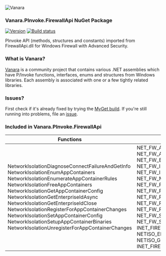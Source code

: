 ﻿![Vanara](https://raw.githubusercontent.com/dahall/Vanara/master/docs/icons/VanaraHeading.png)
### **Vanara.PInvoke.FirewallApi NuGet Package**
[![Version](https://img.shields.io/nuget/v/Vanara.PInvoke.FirewallApi?label=NuGet&style=flat-square)](https://github.com/dahall/Vanara/releases)
[![Build status](https://github.com/dahall/Vanara/actions/workflows/cibuild.yml/badge.svg?branch=master)](https://github.com/dahall/Vanara/actions/workflows/cibuild.yml)

PInvoke API (methods, structures and constants) imported from FirewallApi.dll for Windows Firewall with Advanced Security.

### **What is Vanara?**

[Vanara](https://github.com/dahall/Vanara) is a community project that contains various .NET assemblies which have P/Invoke functions, interfaces, enums and structures from Windows libraries. Each assembly is associated with one or a few tightly related libraries.

### **Issues?**

First check if it's already fixed by trying the [MyGet build](https://www.myget.org/feed/Packages/vanara).
If you're still running into problems, file an [issue](https://github.com/dahall/Vanara/issues).

### **Included in Vanara.PInvoke.FirewallApi**

Functions | Enumerations | Structures | Interfaces
--- | --- | --- | ---
NetworkIsolationDiagnoseConnectFailureAndGetInfo NetworkIsolationEnumAppContainers NetworkIsolationEnumerateAppContainerRules NetworkIsolationFreeAppContainers NetworkIsolationGetAppContainerConfig NetworkIsolationGetEnterpriseIdAsync NetworkIsolationGetEnterpriseIdClose NetworkIsolationRegisterForAppContainerChanges NetworkIsolationSetAppContainerConfig NetworkIsolationSetupAppContainerBinaries NetworkIsolationUnregisterForAppContainerChanges          | NET_FW_ACTION NET_FW_AUTHENTICATE_TYPE NET_FW_EDGE_TRAVERSAL_TYPE NET_FW_IP_PROTOCOL NET_FW_IP_VERSION NET_FW_MODIFY_STATE NET_FW_POLICY_TYPE NET_FW_PROFILE_TYPE NET_FW_PROFILE_TYPE2 NET_FW_RULE_CATEGORY NET_FW_RULE_DIRECTION NET_FW_SCOPE NET_FW_SERVICE_TYPE INET_FIREWALL_AC_CREATION_TYPE NETISO_ERROR_TYPE NETISO_FLAG NETISO_GEID INET_FIREWALL_AC_CHANGE_TYPE   | INET_FIREWALL_AC_BINARIES INET_FIREWALL_AC_CHANGE INET_FIREWALL_AC_CAPABILITIES INET_FIREWALL_APP_CONTAINER UNIONType                | INetFwAuthorizedApplication INetFwAuthorizedApplications INetFwIcmpSettings INetFwMgr INetFwOpenPort INetFwOpenPorts INetFwPolicy INetFwPolicy2 INetFwProduct INetFwProducts INetFwProfile INetFwRemoteAdminSettings INetFwRule INetFwRule2 INetFwRule3 INetFwRules INetFwService INetFwServiceRestriction INetFwServices 
